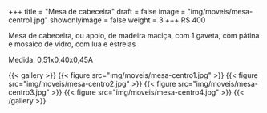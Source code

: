 +++
title = "Mesa de cabeceira"
draft = false
image = "img/moveis/mesa-centro1.jpg"
showonlyimage = false
weight = 3
+++
<span class="price">R$ 400</span>

<!--more-->

Mesa de cabeceira, ou apoio, de madeira maciça, com 1 gaveta, com pátina e mosaico de vidro, com lua e estrelas

Medida: 0,51x0,40x0,45A

{{< gallery >}}
{{< figure src="img/moveis/mesa-centro1.jpg" >}}
{{< figure src="img/moveis/mesa-centro2.jpg" >}}
{{< figure src="img/moveis/mesa-centro3.jpg" >}}
{{< figure src="img/moveis/mesa-centro4.jpg" >}}
{{< /gallery >}}